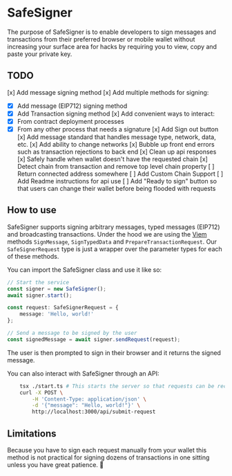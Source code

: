 # SafeSigner
The purpose of SafeSigner is to enable developers to sign messages and transactions from their preferred browser or mobile wallet without increasing your surface area for hacks by requiring you to view, copy and paste your private key.

## TODO
[x] Add message signing method 
[x] Add multiple methods for signing:
- [x] Add message (EIP712) signing method
- [x] Add Transaction signing method
[x] Add convenient ways to interact:
- [x] From contract deployment processes
- [x] From any other process that needs a signature
[x] Add Sign out button
[x] Add message standard that handles message type, network, data, etc.
[x] Add ability to change networks
[x] Bubble up front end errors such as transaction rejections to back end
[x] Clean up api responses
[x] Safely handle when wallet doesn't have the requested chain
[x] Detect chain from transaction and remove top level chain property
[ ] Return connected address somewhere
[ ] Add Custom Chain Support
[ ] Add Readme instructions for api use
[ ] Add "Ready to sign" button so that users can change their wallet before being flooded with requests

## How to use

SafeSigner supports signing arbitrary messages, typed messages (EIP712) and broadcasting transactions.
Under the hood we are using the [Viem](https://viem.sh/) methods `SignMessage`, `SignTypedData` and `PrepareTransactionRequest`.
Our `SafeSignerRequest` type is just a wrapper over the parameter types for each of these methods.

You can import the SafeSigner class and use it like so:
```typescript
// Start the service
const signer = new SafeSigner();
await signer.start();

const request: SafeSignerRequest = {
    message: 'Hello, world!'
};

// Send a message to be signed by the user
const signedMessage = await signer.sendRequest(request);
```
The user is then prompted to sign in their browser and it returns the signed message.

You can also interact with SafeSigner through an API:
```bash
    tsx ./start.ts # This starts the server so that requests can be received
    curl -X POST \
        -H 'Content-Type: application/json' \
        -d '{"message": "Hello, world!"}' \
        http://localhost:3000/api/submit-request

```

## Limitations
Because you have to sign each request manually from your wallet this method is not practical for signing dozens of transactions in one sitting unless you have great patience. 🧘